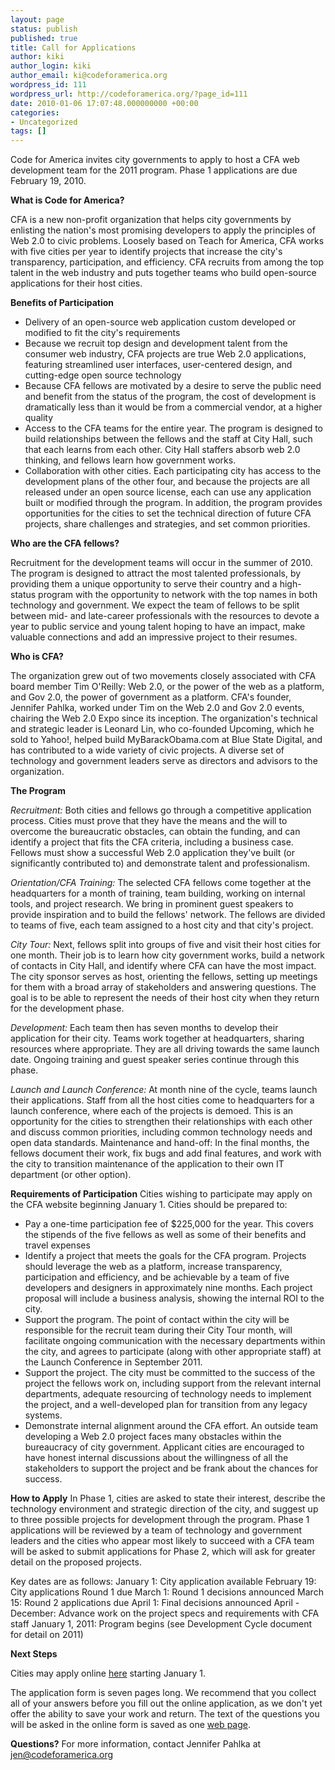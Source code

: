 ```yaml
---
layout: page
status: publish
published: true
title: Call for Applications
author: kiki
author_login: kiki
author_email: ki@codeforamerica.org
wordpress_id: 111
wordpress_url: http://codeforamerica.org/?page_id=111
date: 2010-01-06 17:07:48.000000000 +00:00
categories:
- Uncategorized
tags: []
---
```

Code for America invites city governments to apply to host a CFA web development team for the 2011 program. Phase 1 applications are due February 19, 2010.

<strong>What is Code for America?</strong>

CFA is a new non-profit organization that helps city governments by enlisting the nation's most promising developers to apply the principles of Web 2.0 to civic problems. Loosely based on Teach for America, CFA works with five cities per year to identify projects that increase the city's transparency, participation, and efficiency. CFA recruits from among the top talent in the web industry and puts together teams who build open-source applications for their host cities.

<strong>Benefits of Participation</strong>
<ul>
	<li>Delivery of an open-source web application custom developed or modified to fit the city's requirements</li>
	<li>Because we recruit top design and development talent from the consumer web industry, CFA projects are true Web 2.0 applications, featuring streamlined user interfaces, user-centered design, and cutting-edge open source technology</li>
	<li>Because CFA fellows are motivated by a desire to serve the public need and benefit from the status of the program, the cost of development is dramatically less than it would be from a commercial vendor, at a higher quality</li>
	<li>Access to the CFA teams for the entire year. The program is designed to build relationships between the fellows and the staff at City Hall, such that each learns from each other. City Hall staffers absorb web 2.0 thinking, and fellows learn how government works.</li>
	<li>Collaboration with other cities. Each participating city has access to the development plans of the other four, and because the projects are all released under an open source license, each can use any application built or modified through the program. In addition, the program provides opportunities for the cities to set the technical direction of future CFA projects, share challenges and strategies, and set common priorities.</li>
</ul>
<strong>Who are the CFA fellows? </strong>

Recruitment for the development teams will occur in the summer of 2010. The program is designed to attract the most talented professionals, by providing them a unique opportunity to serve their country and a high-status program with the opportunity to network with the top names in both technology and government. We expect the team of fellows to be split between mid- and late-career professionals with the resources to devote a year to public service and young talent hoping to have an impact, make valuable connections and add an impressive project to their resumes.

<strong>Who is CFA?</strong>

The organization grew out of two movements closely associated with CFA board member Tim O'Reilly: Web 2.0, or the power of the web as a platform, and Gov 2.0, the power of government as a platform. CFA's founder, Jennifer Pahlka, worked under Tim on the Web 2.0 and Gov 2.0 events, chairing the Web 2.0 Expo since its inception. The organization's technical and strategic leader is Leonard Lin, who co-founded Upcoming, which he sold to Yahoo!, helped build MyBarackObama.com at Blue State Digital, and has contributed to a wide variety of civic projects. A diverse set of technology and government leaders serve as directors and advisors to the organization.

<strong>The Program</strong>

<em>Recruitment:</em> Both cities and fellows go through a competitive application process. Cities must prove that they have the means and the will to overcome the bureaucratic obstacles, can obtain the funding, and can identify a project that fits the CFA criteria, including a business case. Fellows must show a successful Web 2.0 application they've built (or significantly contributed to) and demonstrate talent and professionalism.

<em>Orientation/CFA Training: </em>The selected CFA fellows come together at the headquarters for a month of training, team building, working on internal tools, and project research. We bring in prominent guest speakers to provide inspiration and to build the fellows' network. The fellows are divided to teams of five, each team assigned to a host city and that city's project.

<em>City Tour:</em> Next, fellows split into groups of five and visit their host cities for one month. Their job is to learn how city government works, build a network of contacts in City Hall, and identify where CFA can have the most impact. The city sponsor serves as host, orienting the fellows, setting up meetings for them with a broad array of stakeholders and answering questions. The goal is to be able to represent the needs of their host city when they return for the development phase.

<em>Development:</em> Each team then has seven months to develop their application for their city. Teams work together at headquarters, sharing resources where appropriate. They are all driving towards the same launch date. Ongoing training and guest speaker series continue through this phase.

<em>Launch and Launch Conference:</em> At month nine of the cycle, teams launch their applications. Staff from all the host cities come to headquarters for a launch conference, where each of the projects is demoed. This is an opportunity for the cities to strengthen their relationships with each other and discuss common priorities, including common technology needs and open data standards.
Maintenance and hand-off: In the final months, the fellows document their work, fix bugs and add final features, and work with the city to transition maintenance of the application to their own IT department (or other option).

<strong>Requirements of Participation</strong>
Cities wishing to participate may apply on the CFA website beginning January 1. Cities should be prepared to:
<ul>
	<li>Pay a one-time participation fee of $225,000 for the year. This covers the stipends of the five fellows as well as some of their benefits and travel expenses</li>
	<li>Identify a project that meets the goals for the CFA program. Projects should leverage the web as a platform, increase transparency, participation and efficiency, and be achievable by a team of five developers and designers in approximately nine months. Each project proposal will include a business analysis, showing the internal ROI to the city.</li>
	<li>Support the program. The point of contact within the city will be responsible for the recruit team during their City Tour month, will facilitate ongoing communication with the necessary departments within the city, and agrees to participate (along with other appropriate staff) at the Launch Conference in September 2011.</li>
	<li>Support the project. The city must be committed to the success of the project the fellows work on, including support from the relevant internal departments, adequate resourcing of technology needs to implement the project, and a well-developed plan for transition from any legacy systems.</li>
	<li>Demonstrate internal alignment around the CFA effort. An outside team developing a Web 2.0 project faces many obstacles within the bureaucracy of city government. Applicant cities are encouraged to have honest internal discussions about the willingness of all the stakeholders to support the project and be frank about the chances for success.</li>
</ul>
<strong>How to Apply</strong>
In Phase 1, cities are asked to state their interest, describe the technology environment and strategic direction of the city, and suggest up to three possible projects for development through the program.
Phase 1 applications will be reviewed by a team of technology and government leaders and the cities who appear most likely to succeed with a CFA team will be asked to submit applications for Phase 2, which will ask for greater detail on the proposed projects.

Key dates are as follows:
January 1: City application available
February 19: City applications Round 1 due
March 1: Round 1 decisions announced
March 15: Round 2 applications due
April 1: Final decisions announced
April - December: Advance work on the project specs and requirements with CFA staff
January 1, 2011: Program begins (see Development Cycle document for detail on 2011)

<strong>Next Steps</strong>

Cities may apply online <a href="https://codeforamerica.wufoo.com/forms/code-for-america-2011-program-application/">here</a> starting January 1.

The application form is seven pages long. We recommend that you collect all of your answers before you fill out the online application, as we don't yet offer the ability to save your work and return. The text of the questions you will be asked in the online form is saved as one <a href="http://codeforamerica.org/application-questions/">web page</a>.

<strong>Questions?</strong>
For more information, contact Jennifer Pahlka at jen@codeforamerica.org
